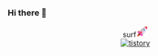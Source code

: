 ### Hi there 👋


<p align="center"> surf<img src="https://raw.githubusercontent.com/yoong-saks/git-main/main/tistory/rocket_1f680.png" style="height: 23px"/></br>
<a href="https://flannelsocks.tistory.com/" target=_blank rel=noopener noreferrer style="cursor: pointer;"><img alt="tistory" src="https://user-images.githubusercontent.com/76584961/216338770-66ee5516-a55d-4526-a5b0-386995b215ea.png" style="height: 40px"></a> 
</p>
